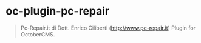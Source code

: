 # oc-plugin-pc-repair

> Pc-Repair.it di Dott. Enrico Ciliberti (http://www.pc-repair.it) Plugin for OctoberCMS.
